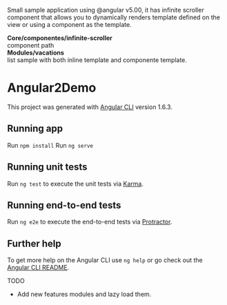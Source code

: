 Small sample application using @angular v5.00, it has infinite scroller component that allows you to dynamically renders template defined on the view or using a component as the template.

**Core/componentes/infinite-scroller** <br /> component path <br />
**Modules/vacations** <br /> list sample with both inline template and componente template.


# Angular2Demo

This project was generated with [Angular CLI](https://github.com/angular/angular-cli) version 1.6.3.

## Running app
Run `npm install` 
Run `ng serve` 

## Running unit tests

Run `ng test` to execute the unit tests via [Karma](https://karma-runner.github.io).

## Running end-to-end tests

Run `ng e2e` to execute the end-to-end tests via [Protractor](http://www.protractortest.org/).

## Further help

To get more help on the Angular CLI use `ng help` or go check out the [Angular CLI README](https://github.com/angular/angular-cli/blob/master/README.md).


TODO

- Add new features modules and lazy load them.
